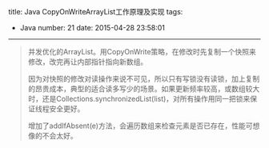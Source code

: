 title: Java CopyOnWriteArrayList工作原理及实现
tags:
  - Java
number: 21
date: 2015-04-28 23:58:01
---

> 并发优化的ArrayList。用CopyOnWrite策略，在修改时先复制一个快照来修改，改完再让内部指针指向新数组。
> 
> 因为对快照的修改对读操作来说不可见，所以只有写锁没有读锁，加上复制的昂贵成本，典型的适合读多写少的场景。如果更新频率较高，或数组较大时，还是Collections.synchronizedList(list)，对所有操作用同一把锁来保证线程安全更好。
> 
> 增加了addIfAbsent(e)方法，会遍历数组来检查元素是否已存在，性能可想像的不会太好。
